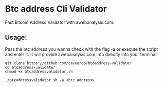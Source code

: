 # Btc address Cli Validator
Fast Bitcoin Address Validator with awebanalysis.com.

## Usage:

Pass the btc address you wanna check with the flag -a or execute the script and enter it.
It will provide awebanalysis.com info directly into your terminal.

```
git clone https://github.com/caveeroo/btcaddress-validator
cd btcaddress-validator
chmod +x btcaddressvalidator.sh

./btcaddressvalidator.sh -a <btc address>
```
